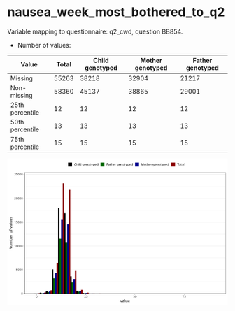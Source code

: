 # nausea_week_most_bothered_to_q2
Variable mapping to questionnaire: q2_cwd, question BB854.
- Number of values:

| Value | Total | Child genotyped | Mother genotyped | Father genotyped |
| ----- | ----- | --------------- | ---------------- | ---------------- |
| Missing | 55263 | 38218 | 32904 | 21217 |
| Non-missing | 58360 | 45137 | 38865 | 29001 |
| 25th percentile | 12 | 12 | 12 | 12 |
| 50th percentile | 13 | 13 | 13 | 13 |
| 75th percentile | 15 | 15 | 15 | 15 |



![](nausea_week_most_bothered_to_q2_n.png)



